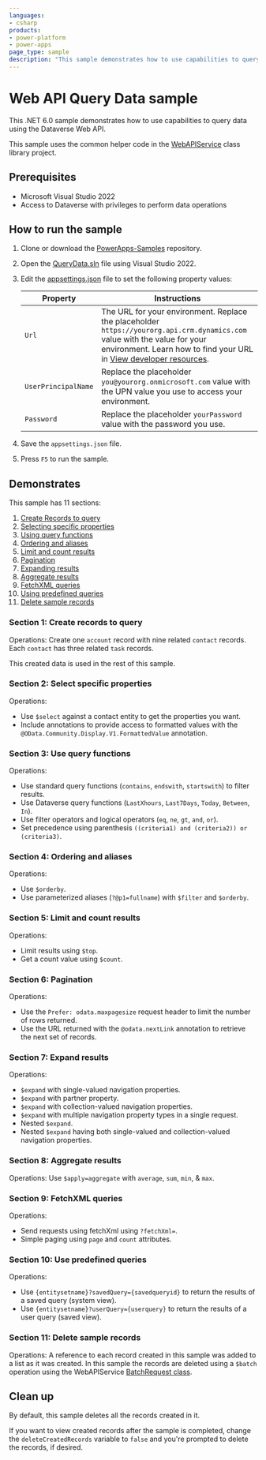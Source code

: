 ```yaml
---
languages:
- csharp
products:
- power-platform
- power-apps
page_type: sample
description: "This sample demonstrates how to use capabilities to query data using the Dataverse Web API."
---
```

# Web API Query Data sample

This .NET 6.0 sample demonstrates how to use capabilities to query data using the Dataverse Web API.

This sample uses the common helper code in the [WebAPIService](../WebAPIService) class library project.

## Prerequisites

- Microsoft Visual Studio 2022
- Access to Dataverse with privileges to perform data operations

## How to run the sample

1. Clone or download the [PowerApps-Samples](../../../../../PowerApps-Samples) repository.
1. Open the [QueryData.sln](QueryData.sln) file using Visual Studio 2022.
1. Edit the [appsettings.json](../appsettings.json) file to set the following property values:

   | Property | Instructions |
   |----------|--------------|
   | `Url` | The URL for your environment. Replace the placeholder `https://yourorg.api.crm.dynamics.com` value with the value for your environment. Learn how to find your URL in [View developer resources](https://learn.microsoft.com/power-apps/developer/data-platform/view-download-developer-resources). |
   | `UserPrincipalName` | Replace the placeholder `you@yourorg.onmicrosoft.com` value with the UPN value you use to access your environment. |
   | `Password` | Replace the placeholder `yourPassword` value with the password you use. |

1. Save the `appsettings.json` file.
1. Press `F5` to run the sample.

## Demonstrates

This sample has 11 sections:

1. [Create Records to query](#section-1-create-records-to-query)
1. [Selecting specific properties](#section-2-select-specific-properties)
1. [Using query functions](#section-3-use-query-functions)
1. [Ordering and aliases](#section-4-ordering-and-aliases)
1. [Limit and count results](#section-5-limit-and-count-results)
1. [Pagination](#section-6-pagination)
1. [Expanding results](#section-7-expand-results)
1. [Aggregate results](#section-8-aggregate-results)
1. [FetchXML queries](#section-9-fetchxml-queries)
1. [Using predefined queries](#section-10-use-predefined-queries)
1. [Delete sample records](#section-11-delete-sample-records)

### Section 1: Create records to query

Operations: Create one `account` record with nine related `contact` records. Each `contact` has three related `task` records.

This created data is used in the rest of this sample.

### Section 2: Select specific properties

Operations:

- Use `$select` against a contact entity to get the properties you want.
- Include annotations to provide access to formatted values with the `@OData.Community.Display.V1.FormattedValue` annotation.

### Section 3: Use query functions

Operations:

- Use standard query functions (`contains`, `endswith`, `startswith`) to filter results.
- Use Dataverse query functions (`LastXhours`, `Last7Days`, `Today`, `Between`, `In`).
- Use filter operators and logical operators (`eq`, `ne`, `gt`, `and`, `or`).
- Set precedence using parenthesis `((criteria1) and (criteria2)) or (criteria3)`.

### Section 4: Ordering and aliases

Operations:

- Use `$orderby`.
- Use parameterized aliases (`?@p1=fullname`) with `$filter` and `$orderby`.

### Section 5: Limit and count results

Operations:

- Limit results using `$top`.
- Get a count value using `$count`.

### Section 6: Pagination

Operations:

- Use the `Prefer: odata.maxpagesize` request header to limit the number of rows returned.
- Use the URL returned with the `@odata.nextLink` annotation to retrieve the next set of records.

### Section 7: Expand results

Operations:

- `$expand` with single-valued navigation properties.
- `$expand` with partner property.
- `$expand` with collection-valued navigation properties.
- `$expand` with multiple navigation property types in a single request.
- Nested `$expand`.
- Nested `$expand` having both single-valued and collection-valued navigation properties.

### Section 8: Aggregate results

Operations: Use `$apply=aggregate` with `average`, `sum`, `min`, & `max`.

### Section 9: FetchXML queries

Operations:

- Send requests using fetchXml using `?fetchXml=`.
- Simple paging using `page` and `count` attributes.

### Section 10: Use predefined queries

Operations:

- Use `{entitysetname}?savedQuery={savedqueryid}` to return the results of a saved query (system view).
- Use `{entitysetname}?userQuery={userquery}` to return the results of a user query (saved view).

### Section 11: Delete sample records

Operations: A reference to each record created in this sample was added to a list as it was created. In this sample the records are deleted using a `$batch` operation using the WebAPIService [BatchRequest class](../WebAPIService/Batch/BatchRequest.cs).

## Clean up

By default, this sample deletes all the records created in it.

If you want to view created records after the sample is completed, change the `deleteCreatedRecords` variable to `false` and you're  prompted to delete the records, if desired.
